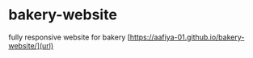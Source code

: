 # bakery-website
fully responsive website for bakery
[https://aafiya-01.github.io/bakery-website/](url)
